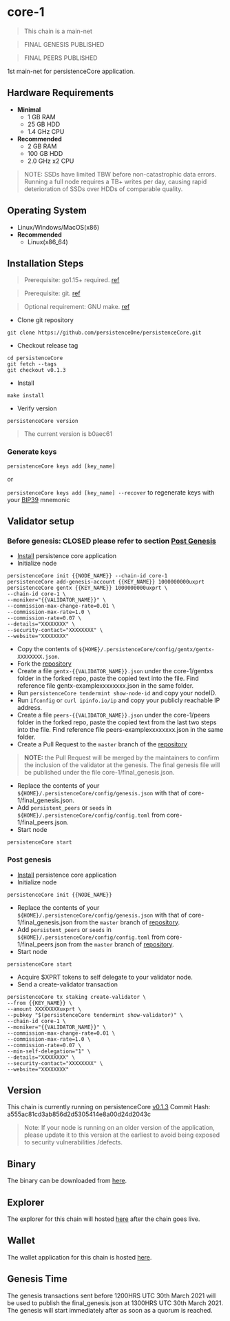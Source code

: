 # core-1 
> This chain is a main-net
 
> FINAL GENESIS PUBLISHED
 
> FINAL PEERS PUBLISHED

1st main-net for persistenceCore application.

## Hardware Requirements
* **Minimal**
    * 1 GB RAM
    * 25 GB HDD
    * 1.4 GHz CPU
* **Recommended**
    * 2 GB RAM
    * 100 GB HDD
    * 2.0 GHz x2 CPU

> NOTE: SSDs have limited TBW before non-catastrophic data errors. Running a full node requires a TB+ writes per day, causing rapid deterioration of SSDs over HDDs of comparable quality.

## Operating System
* Linux/Windows/MacOS(x86)
* **Recommended**
    * Linux(x86_64)

## Installation Steps
>Prerequisite: go1.15+ required. [ref](https://golang.org/doc/install)

>Prerequisite: git. [ref](https://github.com/git/git)

>Optional requirement: GNU make. [ref](https://www.gnu.org/software/make/manual/html_node/index.html)

* Clone git repository
```shell
git clone https://github.com/persistenceOne/persistenceCore.git
```
* Checkout release tag
```shell
cd persistenceCore
git fetch --tags
git checkout v0.1.3
```
* Install
```shell
make install
```
* Verify version
```
persistenceCore version
```
> The current version is b0aec61

### Generate keys

`persistenceCore keys add [key_name]`

or

`persistenceCore keys add [key_name] --recover` to regenerate keys with your [BIP39](https://github.com/bitcoin/bips/tree/master/bip-0039) mnemonic


## Validator setup

### Before genesis: CLOSED please refer to section [Post Genesis](#post-genesis)

* [Install](#installation-steps) persistence core application
* Initialize node
```shell
persistenceCore init {{NODE_NAME}} --chain-id core-1
persistenceCore add-genesis-account {{KEY_NAME}} 1000000000uxprt
persistenceCore gentx {{KEY_NAME}} 1000000000uxprt \
--chain-id core-1 \
--moniker="{{VALIDATOR_NAME}}" \
--commission-max-change-rate=0.01 \
--commission-max-rate=1.0 \
--commission-rate=0.07 \
--details="XXXXXXXX" \
--security-contact="XXXXXXXX" \
--website="XXXXXXXX"
```
* Copy the contents of `${HOME}/.persistenceCore/config/gentx/gentx-XXXXXXXX.json`.
* Fork the [repository](https://github.com/persistenceOne/genesisTransactions)
* Create a file `gentx-{{VALIDATOR_NAME}}.json` under the core-1/gentxs folder in the forked repo, paste the copied text into the file. Find reference file gentx-examplexxxxxxxx.json in the same folder.
* Run `persistenceCore tendermint show-node-id` and copy your nodeID.
* Run `ifconfig` or `curl ipinfo.io/ip` and copy your publicly reachable IP address.
* Create a file `peers-{{VALIDATOR_NAME}}.json` under the core-1/peers folder in the forked repo, paste the copied text from the last two steps into the file. Find reference file peers-examplexxxxxxxx.json in the same folder.
* Create a Pull Request to the `master` branch of the [repository](https://github.com/persistenceOne/genesisTransactions)
>**NOTE:** the Pull Request will be merged by the maintainers to confirm the inclusion of the validator at the genesis. The final genesis file will be published under the file core-1/final_genesis.json.
* Replace the contents of your `${HOME}/.persistenceCore/config/genesis.json` with that of core-1/final_genesis.json.
* Add `persistent_peers` or `seeds` in `${HOME}/.persistenceCore/config/config.toml` from core-1/final_peers.json.
* Start node
```shell
persistenceCore start
```

### Post genesis

* [Install](#installation-steps) persistence core application
* Initialize node
```shell
persistenceCore init {{NODE_NAME}}
```
* Replace the contents of your `${HOME}/.persistenceCore/config/genesis.json` with that of core-1/final_genesis.json from the `master` branch of [repository](https://github.com/persistenceOne/genesisTransactions).
* Add `persistent_peers` or `seeds` in `${HOME}/.persistenceCore/config/config.toml` from core-1/final_peers.json from the `master` branch of [repository](https://github.com/persistenceOne/genesisTransactions).
* Start node
```shell
persistenceCore start
```
* Acquire $XPRT tokens to self delegate to your validator node.
* Send a create-validator transaction
```
persistenceCore tx staking create-validator \
--from {{KEY_NAME}} \
--amount XXXXXXXXuxprt \
--pubkey "$(persistenceCore tendermint show-validator)" \
--chain-id core-1 \
--moniker="{{VALIDATOR_NAME}}" \
--commission-max-change-rate=0.01 \
--commission-max-rate=1.0 \
--commission-rate=0.07 \
--min-self-delegation="1" \
--details="XXXXXXXX" \
--security-contact="XXXXXXXX" \
--website="XXXXXXXX"
```
## Version
This chain is currently running on persistenceCore [v0.1.3](https://github.com/persistenceOne/persistenceCore/releases/tag/v0.1.3)
Commit Hash: a555ac81cd3ab856d2d5305414e8a00d24d2043c
>Note: If your node is running on an older version of the application, please update it to this version at the earliest to avoid being exposed to security vulnerabilities /defects.

## Binary 
The binary can be downloaded from [here](https://github.com/persistenceOne/persistenceCore/releases/tag/v0.1.3).

## Explorer
The explorer for this chain will hosted [here](https://explorer.persistence.one) after the chain goes live.

## Wallet
The wallet application for this chain is hosted [here](https://wallet.persistence.one).

## Genesis Time
The genesis transactions sent before 1200HRS UTC 30th March 2021 will be used to publish the final_genesis.json at 1300HRS UTC 30th March 2021. The genesis will start immediately after as soon as a quorum is reached.
